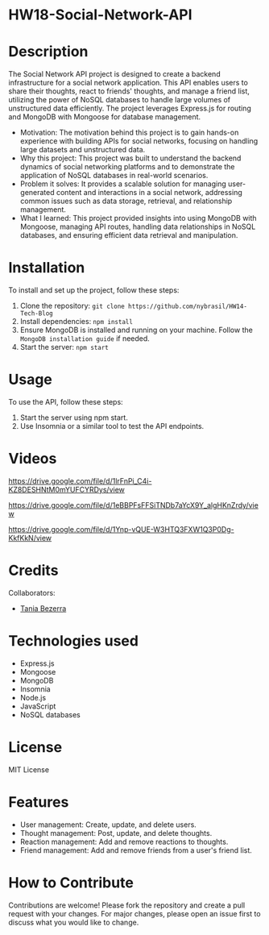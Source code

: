 # HW18-Social-Network-API

# Description

The Social Network API project is designed to create a backend infrastructure for a social network application. This API enables users to share their thoughts, react to friends' thoughts, and manage a friend list, utilizing the power of NoSQL databases to handle large volumes of unstructured data efficiently. The project leverages Express.js for routing and MongoDB with Mongoose for database management.

* Motivation: The motivation behind this project is to gain hands-on experience with building APIs for social networks, focusing on handling large datasets and unstructured data.
* Why this project: This project was built to understand the backend dynamics of social networking platforms and to demonstrate the application of NoSQL databases in real-world scenarios.
* Problem it solves: It provides a scalable solution for managing user-generated content and interactions in a social network, addressing common issues such as data storage, retrieval, and relationship management.
* What I learned: This project provided insights into using MongoDB with Mongoose, managing API routes, handling data relationships in NoSQL databases, and ensuring efficient data retrieval and manipulation.

# Installation

To install and set up the project, follow these steps:

1. Clone the repository: `git clone https://github.com/nybrasil/HW14-Tech-Blog`
2. Install dependencies: `npm install`
3. Ensure MongoDB is installed and running on your machine. Follow the `MongoDB installation guide` if needed.
4. Start the server: `npm start`

# Usage

To use the API, follow these steps:

1. Start the server using npm start.
2. Use Insomnia or a similar tool to test the API endpoints.

# Videos

https://drive.google.com/file/d/1lrFnPi_C4i-KZ8DESHNtM0mYUFCYRDys/view

https://drive.google.com/file/d/1eBBPFsFFSiTNDb7aYcX9Y_algHKnZrdy/view

https://drive.google.com/file/d/1Ynp-vQUE-W3HTQ3FXW1Q3P0Dg-KkfKkN/view

# Credits

Collaborators:

* [Tania Bezerra](https://github.com/nybrasil)

# Technologies used

* Express.js
* Mongoose
* MongoDB
* Insomnia
* Node.js
* JavaScript
* NoSQL databases

# License

MIT License

# Features

- User management: Create, update, and delete users.
- Thought management: Post, update, and delete thoughts.
- Reaction management: Add and remove reactions to thoughts.
- Friend management: Add and remove friends from a user's friend list.

# How to Contribute

Contributions are welcome! Please fork the repository and create a pull request with your changes. For major changes, please open an issue first to discuss what you would like to change.







